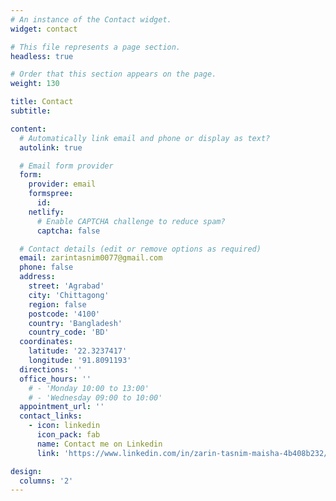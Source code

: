 ```yaml
---
# An instance of the Contact widget.
widget: contact

# This file represents a page section.
headless: true

# Order that this section appears on the page.
weight: 130

title: Contact
subtitle:

content:
  # Automatically link email and phone or display as text?
  autolink: true

  # Email form provider
  form:
    provider: email
    formspree:
      id:
    netlify:
      # Enable CAPTCHA challenge to reduce spam?
      captcha: false

  # Contact details (edit or remove options as required)
  email: zarintasnim0077@gmail.com
  phone: false
  address:
    street: 'Agrabad'
    city: 'Chittagong'
    region: false
    postcode: '4100'
    country: 'Bangladesh'
    country_code: 'BD'
  coordinates:
    latitude: '22.3237417'
    longitude: '91.8091193'
  directions: ''
  office_hours: ''
    # - 'Monday 10:00 to 13:00'
    # - 'Wednesday 09:00 to 10:00'
  appointment_url: ''
  contact_links:
    - icon: linkedin
      icon_pack: fab
      name: Contact me on Linkedin
      link: 'https://www.linkedin.com/in/zarin-tasnim-maisha-4b408b232/'

design:
  columns: '2'
---
```

